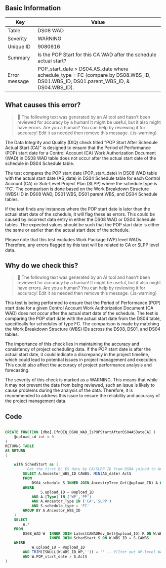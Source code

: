 ## Basic Information
| Key         | Value          |
|-------------|----------------|
| Table       | DS08 WAD |
| Severity    | WARNING |
| Unique ID   | 9080616   |
| Summary     | Is the POP Start for this CA WAD after the schedule actual start? |
| Error message | POP_start_date > DS04.AS_date where schedule_type = FC (compare by DS08.WBS_ID, DS01.WBS_ID, DS01.parent_WBS_ID, & DS04.WBS_ID). |

## What causes this error?

> :robot: The following text was generated by an AI tool and hasn't been reviewed for accuracy by a human! It might be useful, but it also might have errors. Are you a human? You can help by reviewing it for accuracy! Edit it as needed then remove this message.
{.is-warning}

The Data Integrity and Quality (DIQ) check titled "POP Start After Schedule Actual Start (CA)" is designed to ensure that the Period of Performance (POP) start date for a Control Account (CA) Work Authorization Document (WAD) in DS08 WAD table does not occur after the actual start date of the schedule in DS04 Schedule table.

The test compares the POP start date (POP_start_date) in DS08 WAD table with the actual start date (AS_date) in DS04 Schedule table for each Control Account (CA) or Sub-Level Project Plan (SLPP) where the schedule type is 'FC'. The comparison is done based on the Work Breakdown Structure (WBS) ID in DS08 WAD, DS01 WBS, DS01 parent WBS, and DS04 Schedule tables.

If the test finds any instances where the POP start date is later than the actual start date of the schedule, it will flag these as errors. This could be caused by incorrect data entry in either the DS08 WAD or DS04 Schedule tables. The expected values should be such that the POP start date is either the same or earlier than the actual start date of the schedule.

Please note that this test excludes Work Package (WP) level WADs. Therefore, any errors flagged by this test will be related to CA or SLPP level data.
## Why do we check this?

> :robot: The following text was generated by an AI tool and hasn't been reviewed for accuracy by a human! It might be useful, but it also might have errors. Are you a human? You can help by reviewing it for accuracy! Edit it as needed then remove this message.
{.is-warning}

This test is being performed to ensure that the Period of Performance (POP) start date for a given Control Account Work Authorization Document (CA WAD) does not occur after the actual start date of the schedule. The test is comparing the POP start date with the actual start date from the DS04 table, specifically for schedules of type FC. The comparison is made by matching the Work Breakdown Structure (WBS) IDs across the DS08, DS01, and DS04 tables.

The importance of this check lies in maintaining the accuracy and consistency of project scheduling data. If the POP start date is after the actual start date, it could indicate a discrepancy in the project timeline, which could lead to potential issues in project management and execution. This could also affect the accuracy of project performance analysis and forecasting.

The severity of this check is marked as a WARNING. This means that while it may not prevent the data from being reviewed, such an issue is likely to cause problems during the analysis of the data. Therefore, it is recommended to address this issue to ensure the reliability and accuracy of the project management data.
## Code

```sql

CREATE FUNCTION [dbo].[fnDIQ_DS08_WAD_IsPOPStartAfterDS04ASDateCA] (
	@upload_id int = 0
)
RETURNS TABLE
AS RETURN
(
	
	with SchedStart as (
		--Get the first BL ES date by CA/SLPP ID from DS04 joined to AncestryTree.
		SELECT A.Ancestor_WBS_ID CAWBS, MIN(AS_date) ActS
		FROM 
			DS04_schedule S INNER JOIN AncestryTree_Get(@upload_ID) A ON S.WBS_ID = A.WBS_ID
		WHERE
				S.upload_ID = @upload_ID
			AND A.[Type] IN ('WP','PP')
			AND A.Ancestor_Type IN ('CA','SLPP')
			AND S.schedule_type = 'FC'
		GROUP BY A.Ancestor_WBS_ID
	)
	SELECT 
		W.*
	FROM
		DS08_WAD W 	INNER JOIN LatestCAWADRev_Get(@upload_ID) R ON W.WBS_ID = R.WBS_ID AND W.auth_PM_date = R.PMauth
					INNER JOIN SchedStart S ON W.WBS_ID = S.CAWBS
	WHERE
			W.upload_ID = @upload_ID
		AND TRIM(ISNULL(W.WBS_ID_WP,'')) = '' -- filter out WP-level WADs
		AND W.POP_start_date > S.ActS
)
```
